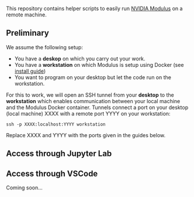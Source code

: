 This repository contains helper scripts to easily run [NVIDIA Modulus](https://docs.nvidia.com/deeplearning/modulus/index.html) on a remote machine.

## Preliminary
We assume the following setup:
- You have a **deskop** on which you carry out your work.
- You have a **workstation** on which Modulus is setup using Docker (see [install guide](https://docs.nvidia.com/deeplearning/modulus/user_guide/getting_started/installation.html))
- You want to program on your desktop but let the code run on the workstation.

For this to work, we will open an SSH tunnel from your **desktop** to the **workstation** 
which enables communication between your local machine and the Modulus Docker container.
Tunnels connect a port on your desktop (local machine) XXXX with a remote port YYYY on
your workstation:
```shell
ssh -p XXXX:localhost:YYYY workstation
```
Replace XXXX and YYYY with the ports given in the guides below.

## Access through Jupyter Lab

## Access through VSCode
Coming soon...
